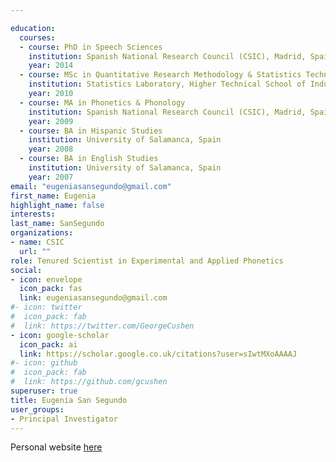 ```yaml
---

education:
  courses:
  - course: PhD in Speech Sciences
    institution: Spanish National Research Council (CSIC), Madrid, Spain
    year: 2014
  - course: MSc in Quantitative Research Methodology & Statistics Techniques
    institution: Statistics Laboratory, Higher Technical School of Industrial Engineering, Polytechnical University of Madrid, Spain
    year: 2010
  - course: MA in Phonetics & Phonology
    institution: Spanish National Research Council (CSIC), Madrid, Spain
    year: 2009
  - course: BA in Hispanic Studies
    institution: University of Salamanca, Spain
    year: 2008
  - course: BA in English Studies
    institution: University of Salamanca, Spain
    year: 2007
email: "eugeniasansegundo@gmail.com"
first_name: Eugenia
highlight_name: false
interests:
last_name: SanSegundo
organizations:
- name: CSIC
  url: ""
role: Tenured Scientist in Experimental and Applied Phonetics
social:
- icon: envelope
  icon_pack: fas
  link: eugeniasansegundo@gmail.com
#- icon: twitter
#  icon_pack: fab
#  link: https://twitter.com/GeorgeCushen
- icon: google-scholar
  icon_pack: ai
  link: https://scholar.google.co.uk/citations?user=sIwtMXoAAAAJ
#- icon: github
#  icon_pack: fab
#  link: https://github.com/gcushen
superuser: true
title: Eugenia San Segundo
user_groups:
- Principal Investigator
---
```


Personal website <a href="https://eugeniasansegundo.github.io/">here</a>
